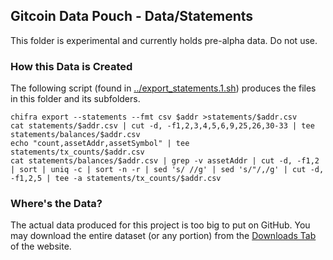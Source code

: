 ## Gitcoin Data Pouch - Data/Statements

This folder is experimental and currently holds pre-alpha data. Do not use.

### How this Data is Created

The following script (found in [../export_statements.1.sh](../../export_statements.1.sh)) produces the files in this folder and its subfolders.

```
chifra export --statements --fmt csv $addr >statements/$addr.csv
cat statements/$addr.csv | cut -d, -f1,2,3,4,5,6,9,25,26,30-33 | tee statements/balances/$addr.csv
echo "count,assetAddr,assetSymbol" | tee statements/tx_counts/$addr.csv
cat statements/balances/$addr.csv | grep -v assetAddr | cut -d, -f1,2 | sort | uniq -c | sort -n -r | sed 's/ //g' | sed 's/"/,/g' | cut -d, -f1,2,5 | tee -a statements/tx_counts/$addr.csv
```

### Where's the Data?

The actual data produced for this project is too big to put on GitHub. You may download the entire dataset (or any portion) from the [Downloads Tab](https://tokenomics.io/gitcoin) of the website.